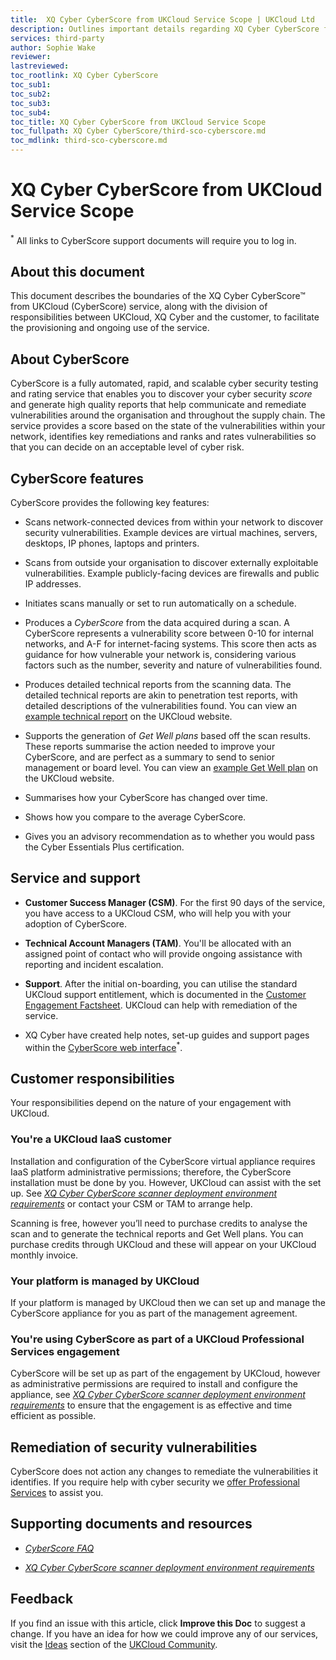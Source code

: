```yaml
---
title:  XQ Cyber CyberScore from UKCloud Service Scope | UKCloud Ltd
description: Outlines important details regarding XQ Cyber CyberScore from UKCloud
services: third-party
author: Sophie Wake
reviewer: 
lastreviewed: 
toc_rootlink: XQ Cyber CyberScore
toc_sub1: 
toc_sub2:
toc_sub3:
toc_sub4:
toc_title: XQ Cyber CyberScore from UKCloud Service Scope
toc_fullpath: XQ Cyber CyberScore/third-sco-cyberscore.md
toc_mdlink: third-sco-cyberscore.md
---
```


# XQ Cyber CyberScore from UKCloud Service Scope

<sup>*</sup> All links to CyberScore support documents will require you to log in.

## About this document

This document describes the boundaries of the XQ Cyber CyberScore&trade; from UKCloud (CyberScore) service, along with the division of responsibilities between UKCloud, XQ Cyber and the customer, to facilitate the provisioning and ongoing use of the service.

## About CyberScore

CyberScore is a fully automated, rapid, and scalable cyber security testing and rating service that enables you to discover your cyber security *score* and generate high quality reports that help communicate and remediate vulnerabilities around the organisation and throughout the supply chain. The service provides a score based on the state of the vulnerabilities within your network, identifies key remediations and ranks and rates vulnerabilities so that you can decide on an acceptable level of cyber risk.

## CyberScore features

CyberScore provides the following key features:

- Scans network-connected devices from within your network to discover security vulnerabilities. Example devices are virtual machines, servers, desktops, IP phones, laptops and printers.

- Scans from outside your organisation to discover externally exploitable vulnerabilities. Example publicly-facing devices are firewalls and public IP addresses.

- Initiates scans manually or set to run automatically on a schedule.

- Produces a *CyberScore* from the data acquired during a scan. A CyberScore represents a vulnerability score between 0-10 for internal networks, and A-F for internet-facing systems. This score then acts as guidance for how vulnerable your network is, considering various factors such as the number, severity and nature of vulnerabilities found.

- Produces detailed technical reports from the scanning data. The detailed technical reports are akin to penetration test reports, with detailed descriptions of the vulnerabilities found. You can view an [example technical report](https://ukcloud.com/our-products/cyberscore/) on the UKCloud website.

- Supports the generation of *Get Well plans* based off the scan results. These reports summarise the action needed to improve your CyberScore, and are perfect as a summary to send to senior management or board level. You can view an [example Get Well plan](https://ukcloud.com/our-products/cyberscore/) on the UKCloud website.

- Summarises how your CyberScore has changed over time.

- Shows how you compare to the average CyberScore.

- Gives you an advisory recommendation  as to whether you would pass the Cyber Essentials Plus certification.

## Service and support

- **Customer Success Manager (CSM)**. For the first 90 days of the service, you have access to a UKCloud CSM, who will help you with your adoption of CyberScore.

- **Technical Account Managers (TAM)**.  You'll be allocated with an assigned point of contact who will provide ongoing assistance with reporting and incident escalation.

- **Support**. After the initial on-boarding, you can utilise the standard UKCloud support entitlement, which is documented in the [Customer Engagement Factsheet](https://ukcloud.com/wp-content/uploads/2018/08/ukcloud-factsheet-customer-care.pdf). UKCloud can help with remediation of the service.

- XQ Cyber have created help notes, set-up guides and support pages within the [CyberScore web interface](https://xqcyber.com/cyberscore)<sup>*</sup>.

## Customer responsibilities

Your responsibilities depend on the nature of your engagement with UKCloud.

### You're a UKCloud IaaS customer

Installation and configuration of the CyberScore virtual appliance requires IaaS platform administrative permissions; therefore, the CyberScore installation must be done by you. However, UKCloud can assist with the set up. See [*XQ Cyber CyberScore scanner deployment environment requirements*](third-ref-cyberscore-prereqs.md) or contact your CSM or TAM to arrange help.

Scanning is free, however you’ll need to purchase credits to analyse the scan and to generate the technical reports and Get Well plans. You can purchase credits through UKCloud and these will appear on your UKCloud monthly invoice.

### Your platform is managed by UKCloud

If your platform is managed by UKCloud then we can set up and manage the CyberScore appliance for you as part of the management agreement.

### You're using CyberScore as part of a UKCloud Professional Services engagement

CyberScore will be set up as part of the engagement by UKCloud, however as administrative permissions are required to install and configure the appliance, see [*XQ Cyber CyberScore scanner deployment environment requirements*](third-ref-cyberscore-prereqs.md) to ensure that the engagement is as effective and time efficient as possible.

## Remediation of security vulnerabilities

CyberScore does not action any changes to remediate the vulnerabilities it identifies. If you require help with cyber security we [offer Professional Services](https://ukcloud.com/professional-services/) to assist you.

## Supporting documents and resources

- [*CyberScore FAQ*](third-faq-cyberscore.md)

- [*XQ Cyber CyberScore scanner deployment environment requirements*](third-ref-cyberscore-prereqs.md)

## Feedback

If you find an issue with this article, click **Improve this Doc** to suggest a change. If you have an idea for how we could improve any of our services, visit the [Ideas](https://community.ukcloud.com/ideas) section of the [UKCloud Community](https://community.ukcloud.com).
